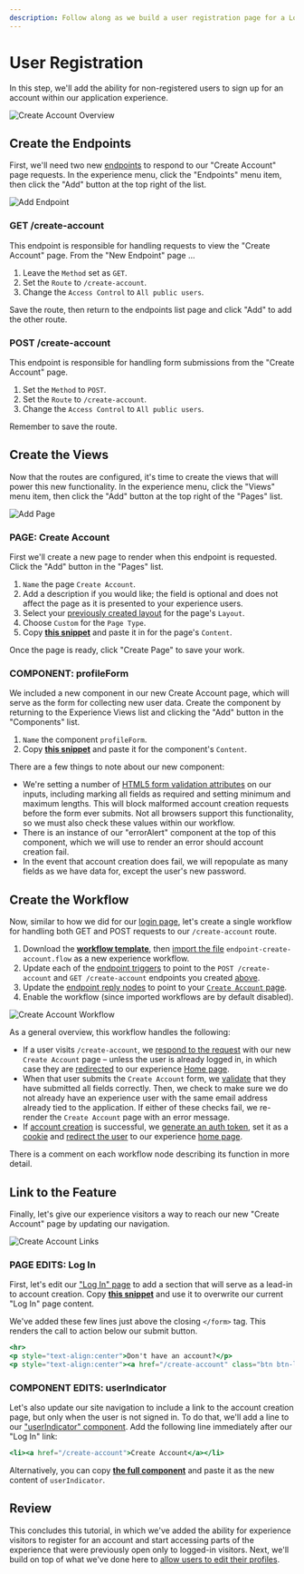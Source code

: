 ```yaml
---
description: Follow along as we build a user registration page for a Losant Experience.
---
```


# User Registration

In this step, we'll add the ability for non-registered users to sign up for an account within our application experience.

![Create Account Overview](/images/experiences/walkthrough/views/user-registration/create-account-overview.png "Create Account Overview")

## Create the Endpoints

First, we'll need two new [endpoints](/experiences/endpoints/) to respond to our "Create Account" page requests. In the experience menu, click the "Endpoints" menu item, then click the "Add" button at the top right of the list.

![Add Endpoint](/images/experiences/walkthrough/views/user-registration/add-endpoint.png "Add Endpoint")

<h3 id="get-create-account" style="text-transform: none">GET /create-account</h3>

This endpoint is responsible for handling requests to view the "Create Account" page. From the "New Endpoint" page ...

1. Leave the `Method` set as `GET`.
1. Set the `Route` to `/create-account`.
1. Change the `Access Control` to `All public users`.

Save the route, then return to the endpoints list page and click "Add" to add the other route.

<h3 id="post-create-account" style="text-transform: none">POST /create-account</h3>

This endpoint is responsible for handling form submissions from the "Create Account" page.

1. Set the `Method` to `POST`.
1. Set the `Route` to `/create-account`.
1. Change the `Access Control` to `All public users`.

Remember to save the route.

## Create the Views

Now that the routes are configured, it's time to create the views that will power this new functionality. In the experience menu, click the "Views" menu item, then click the "Add" button at the top right of the "Pages" list.

![Add Page](/images/experiences/walkthrough/views/user-registration/add-page.png "Add Page")

<h3 id="page-create-account" style="text-transform: none"><span style="text-transform: uppercase">Page:</span> Create Account</h3>

First we'll create a new page to render when this endpoint is requested. Click the "Add" button in the "Pages" list.

1. `Name` the page `Create Account`.
1. Add a description if you would like; the field is optional and does not affect the page as it is presented to your experience users.
1. Select your [previously created layout](/experiences/walkthrough/views/page-layout/) for the page's `Layout`.
1. Choose `Custom` for the `Page Type`.
1. Copy **[this snippet](https://raw.githubusercontent.com/Losant/experience-views-walkthrough/master/user-registration/page-create-account.hbs)** and paste it in for the page's `Content`.

Once the page is ready, click "Create Page" to save your work.

<h3 id="component-profileform" style="text-transform: none"><span style="text-transform: uppercase">Component:</span> profileForm</h3>

We included a new component in our new Create Account page, which will serve as the form for collecting new user data. Create the component by returning to the Experience Views list and clicking the "Add" button in the "Components" list.

1. `Name` the component `profileForm`.
1. Copy **[this snippet](https://raw.githubusercontent.com/Losant/experience-views-walkthrough/master/user-registration/component-profile-form.hbs)** and paste it for the component's `Content`.

There are a few things to note about our new component:

* We're setting a number of [HTML5 form validation attributes](https://developer.mozilla.org/en-US/docs/Learn/HTML/Forms/Form_validation) on our inputs, including marking all fields as required and setting minimum and maximum lengths. This will block malformed account creation requests before the form ever submits. Not all browsers support this functionality, so we must also check these values within our workflow.
* There is an instance of our "errorAlert" component at the top of this component, which we will use to render an error should account creation fail.
* In the event that account creation does fail, we will repopulate as many fields as we have data for, except the user's new password.

## Create the Workflow

Now, similar to how we did for our [login page](/experiences/walkthrough/views/log-in-page/), let's create a single workflow for handling both GET and POST requests to our `/create-account` route.

1. Download the **[workflow template](https://cdn.rawgit.com/Losant/experience-views-walkthrough/d35d69fa/user-registration/endpoint-create-account.flow)**, then [import the file](/workflows/overview/#import-export) `endpoint-create-account.flow` as a new experience workflow.
1. Update each of the [endpoint triggers](/workflows/triggers/endpoint/) to point to the `POST /create-account` and `GET /create-account` endpoints you created [above](#create-the-endpoints).
1. Update the [endpoint reply nodes](/workflows/outputs/endpoint-reply/) to point to your [`Create Account` page](#page-create-account).
1. Enable the workflow (since imported workflows are by default disabled).

![Create Account Workflow](/images/experiences/walkthrough/views/user-registration/create-account-workflow.png "Create Account Workflow")

As a general overview, this workflow handles the following:

* If a user visits `/create-account`, we [respond to the request](/workflows/outputs/endpoint-reply/#experience-page-response) with our new `Create Account` page – unless the user is already logged in, in which case they are [redirected](/workflows/outputs/endpoint-reply/#redirect-response) to our experience [Home page](/experiences/walkthrough/views/home-page/).
* When that user submits the `Create Account` form, we [validate](/workflows/logic/validate-payload/) that they have submitted all fields correctly. Then, we check to make sure we do not already have an experience user with the same email address already tied to the application. If either of these checks fail, we re-render the `Create Account` page with an error message.
* If [account creation](/workflows/experience/create-user/) is successful, we [generate an auth token](/workflows/experience/generate-token/), set it as a [cookie](/workflows/outputs/endpoint-reply/#cookies) and [redirect the user](/workflows/outputs/endpoint-reply/#redirect-response) to our experience [home page](/experiences/walkthrough/views/home-page/).

There is a comment on each workflow node describing its function in more detail.

## Link to the Feature

Finally, let's give our experience visitors a way to reach our new "Create Account" page by updating our navigation.

![Create Account Links](/images/experiences/walkthrough/views/user-registration/create-account-links.png "Create Account Links")

<h3 id="page-edits-log-in" style="text-transform: none"><span style="text-transform: uppercase">Page Edits:</span> Log In</h3>

First, let's edit our ["Log In" page](/experiences/walkthrough/views/log-in-page/) to add a section that will serve as a lead-in to account creation. Copy **[this snippet](https://raw.githubusercontent.com/Losant/experience-views-walkthrough/master/user-registration/page-log-in.hbs)** and use it to overwrite our current "Log In" page content.

We've added these few lines just above the closing `</form>` tag. This renders the call to action below our submit button.

```hbs
<hr>
<p style="text-align:center">Don't have an account?</p>
<p style="text-align:center"><a href="/create-account" class="btn btn-lg btn-link">Sign Up Now</a></p>
```

<h3 id="component-edits-userindicator" style="text-transform: none"><span style="text-transform: uppercase">Component Edits:</span> userIndicator</h3>

Let's also update our site navigation to include a link to the account creation page, but only when the user is not signed in. To do that, we'll add a line to our ["userIndicator" component](/experiences/walkthrough/views/page-layout/). Add the following line immediately after our "Log In" link:

```hbs
<li><a href="/create-account">Create Account</a></li>
```

Alternatively, you can copy **[the full component](https://raw.githubusercontent.com/Losant/experience-views-walkthrough/master/user-registration/component-user-indicator.hbs)** and paste it as the new content of `userIndicator`.

## Review

This concludes this tutorial, in which we've added the ability for experience visitors to register for an account and start accessing parts of the experience that were previously open only to logged-in visitors. Next, we'll build on top of what we've done here to [allow users to edit their profiles](/experiences/walkthrough/views/user-profile/).
